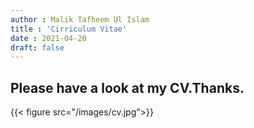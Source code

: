 ```yaml
---
author : Malik Tafheem Ul Islam
title : 'Cirriculum Vitae'
date : 2021-04-20
draft: false
---
```


## Please have a look at my CV.Thanks.

{{< figure src="/images/cv.jpg">}}

  



